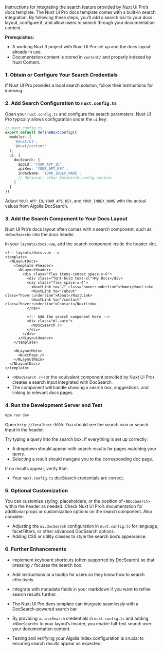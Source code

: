 Instructions for integrating the search feature provided by Nuxt UI Pro’s docs template. The Nuxt UI Pro docs template comes with a built-in search integration. By following these steps, you’ll add a search bar to your docs layout, configure it, and allow users to search through your documentation content.

**Prerequisites:**
- A working Nuxt 3 project with Nuxt UI Pro set up and the docs layout already in use.
- Documentation content is stored in `content/` and properly indexed by Nuxt Content.

### 1. Obtain or Configure Your Search Credentials

If Nuxt UI Pro provides a local search solution, follow their instructions for indexing.

### 2. Add Search Configuration to `nuxt.config.ts`

Open your `nuxt.config.ts` and configure the search parameters. Nuxt UI Pro typically allows configuration under the `ui` key:

```ts
// nuxt.config.ts
export default defineNuxtConfig({
  modules: [
    '@nuxt/ui',
    '@nuxt/content'
  ],
  ui: {
    docSearch: {
      appId: 'YOUR_APP_ID',
      apiKey: 'YOUR_API_KEY',
      indexName: 'YOUR_INDEX_NAME',
      // Optional: other DocSearch config options
    }
  }
})
```

Adjust `YOUR_APP_ID`, `YOUR_API_KEY`, and `YOUR_INDEX_NAME` with the actual values from Algolia DocSearch. 

### 3. Add the Search Component to Your Docs Layout

Nuxt UI Pro’s docs layout often comes with a search component, such as `<NDocSearch>` into the docs header.

In your `layouts/docs.vue`, add the search component inside the header slot.

```vue
<!-- layouts/docs.vue -->
<template>
  <NLayoutDocs>
    <template #header>
      <NLayoutHeader>
        <div class="flex items-center space-x-6">
          <div class="font-bold text-xl">My Docs</div>
          <nav class="flex space-x-4">
            <NuxtLink to="/" class="hover:underline">Home</NuxtLink>
            <NuxtLink to="/about" class="hover:underline">About</NuxtLink>
            <NuxtLink to="/contact" class="hover:underline">Contact</NuxtLink>
          </nav>

          <!-- Add the search component here -->
          <div class="ml-auto">
            <NDocSearch />
          </div>
        </div>
      </NLayoutHeader>
    </template>

    <NLayoutMain>
      <NuxtPage />
    </NLayoutMain>
  </NLayoutDocs>
</template>
```

- `<NDocSearch />` (or the equivalent component provided by Nuxt UI Pro) creates a search input integrated with DocSearch.
- The component will handle showing a search box, suggestions, and linking to relevant docs pages.

### 4. Run the Development Server and Test

```bash
npm run dev
```

Open `http://localhost:3000`. You should see the search icon or search input in the header.

Try typing a query into the search box. If everything is set up correctly:
- A dropdown should appear with search results for pages matching your query.
- Selecting a result should navigate you to the corresponding doc page.

If no results appear, verify that:
- Your `nuxt.config.ts` docSearch credentials are correct.

### 5. Optional Customization

You can customize styling, placeholders, or the position of `<NDocSearch>` within the header as needed. Check Nuxt UI Pro’s documentation for additional props or customization options on the search component. Also consider:
- Adjusting the `ui.docSearch` configuration in `nuxt.config.ts` for language, facetFilters, or other advanced DocSearch options.
- Adding CSS or utility classes to style the search box’s appearance.

### 6. Further Enhancements

- Implement keyboard shortcuts (often supported by DocSearch) so that pressing `/` focuses the search box.
- Add instructions or a tooltip for users so they know how to search effectively.
- Integrate with metadata fields in your markdown if you want to refine search results further.

- The Nuxt UI Pro docs template can integrate seamlessly with a DocSearch-powered search bar.
- By providing `ui.docSearch` credentials in `nuxt.config.ts` and adding `<NDocSearch>` to your layout’s header, you enable full-text search over your documentation content.
- Testing and verifying your Algolia index configuration is crucial to ensuring search results appear as expected.
